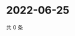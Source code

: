 # 2022-06-25

共 0 条

<!-- BEGIN WEIBO -->
<!-- 最后更新时间 Sat Jun 25 2022 13:14:00 GMT+0800 (China Standard Time) -->

<!-- END WEIBO -->
